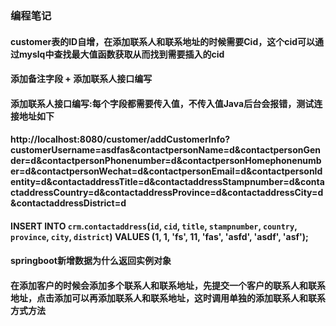 ### 编程笔记
#### customer表的ID自增，在添加联系人和联系地址的时候需要Cid，这个cid可以通过myslq中查找最大值函数获取从而找到需要插入的cid
#### 添加备注字段 + 添加联系人接口编写
#### 添加联系人接口编写:每个字段都需要传入值，不传入值Java后台会报错，测试连接地址如下
#### http://localhost:8080/customer/addCustomerInfo?customerUsername=asdfas&contactpersonName=d&contactpersonGender=d&contactpersonPhonenumber=d&contactpersonHomephonenumber=d&contactpersonWechat=d&contactpersonEmail=d&contactpersonIdentity=d&contactaddressTitle=d&contactaddressStampnumber=d&contactaddressCountry=d&contactaddressProvince=d&contactaddressCity=d&contactaddressDistrict=d
#### INSERT INTO `crm`.`contactaddress`(`id`, `cid`, `title`, `stampnumber`, `country`, `province`, `city`, `district`) VALUES (1, 1, 'fs', 11, 'fas', 'asfd', 'asdf', 'asf');
#### springboot新增数据为什么返回实例对象
#### 在添加客户的时候会添加多个联系人和联系地址，先提交一个客户的联系人和联系地址，点击添加可以再添加联系人和联系地址，这时调用单独的添加联系人和联系方式方法

